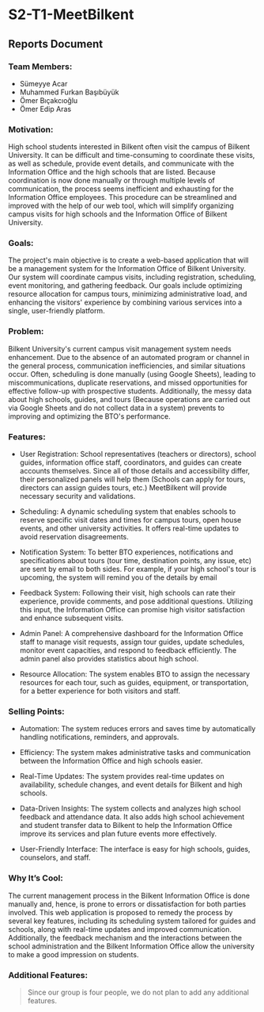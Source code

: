 # S2-T1-MeetBilkent

## Reports Document 

### Team Members: 

- Sümeyye Acar 
- Muhammed Furkan Başıbüyük 
- Ömer Bıçakcıoğlu 
- Ömer Edip Aras 


### Motivation: 

High school students interested in Bilkent often visit the campus of Bilkent University. It can be difficult and time-consuming to coordinate these visits, as well as schedule, provide event details, and communicate with the Information Office and the high schools that are listed. Because coordination is now done manually or through multiple levels of communication, the process seems inefficient and exhausting for the Information Office employees. This procedure can be streamlined and improved with the help of our web tool, which will simplify organizing campus visits for high schools and the Information Office of Bilkent University. 

### Goals: 

The project's main objective is to create a web-based application that will be a management system for the Information Office of Bilkent University. Our system will coordinate campus visits, including registration, scheduling, event monitoring, and gathering feedback. Our goals include optimizing resource allocation for campus tours, minimizing administrative load, and enhancing the visitors' experience by combining various services into a single, user-friendly platform.   

### Problem: 

Bilkent University's current campus visit management system needs enhancement. Due to the absence of an automated program or channel in the general process, communication inefficiencies, and similar situations occur. Often, scheduling is done manually (using Google Sheets), leading to miscommunications, duplicate reservations, and missed opportunities for effective follow-up with prospective students. Additionally, the messy data about high schools, guides, and tours (Because operations are carried out via Google Sheets and do not collect data in a system)  prevents to improving and optimizing the BTO's performance. 


### Features:
 
- User Registration: School representatives (teachers or directors), school guides, information office staff, coordinators, and guides can create accounts themselves. Since all of those details and accessibility differ, their personalized panels will help them (Schools can apply for tours, directors can assign guides tours, etc.) MeetBilkent will provide necessary security and validations.  
 
- Scheduling: A dynamic scheduling system that enables schools to reserve specific visit dates and times for campus tours, open house events, and other university activities. It offers real-time updates to avoid reservation disagreements.  

- Notification System: To better BTO experiences, notifications and specifications about tours (tour time, destination points, any issue, etc) are sent by email to both sides. For example, if your high school's tour is upcoming, the system will remind you of the details by email  

- Feedback System: Following their visit, high schools can rate their experience, provide comments, and pose additional questions.  Utilizing this input, the Information Office can promise high visitor satisfaction and enhance subsequent visits.    

- Admin Panel: A comprehensive dashboard for the Information Office staff to manage visit requests, assign tour guides, update schedules, monitor event capacities, and respond to feedback efficiently. The admin panel also provides statistics about high school. 

- Resource Allocation: The system enables BTO to assign the necessary resources for each tour, such as guides, equipment, or transportation, for a better experience for both visitors and staff. 

### Selling Points: 


- Automation: The system reduces errors and saves time by automatically handling notifications, reminders, and approvals. 

- Efficiency: The system makes administrative tasks and communication between the Information Office and high schools easier.  

- Real-Time Updates: The system provides real-time updates on availability, schedule changes, and event details for Bilkent and high schools. 
  
- Data-Driven Insights: The system collects and analyzes high school feedback and attendance data. It also adds high school achievement and student transfer data to Bilkent to help the Information Office improve its services and plan future events more effectively.   

- User-Friendly Interface: The interface is easy for high schools, guides, counselors, and staff. 


### Why It’s Cool: 

The current management process in the Bilkent Information Office is done manually and, hence, is prone to errors or dissatisfaction for both parties involved. This web application is proposed to remedy the process by several key features, including its scheduling system tailored for guides and schools, along with real-time updates and improved communication. Additionally, the feedback mechanism and the interactions between the school administration and the Bilkent Information Office allow the university to make a good impression on students. 


 
### Additional Features:  

> Since our group is four people, we do not plan to add any additional features. 